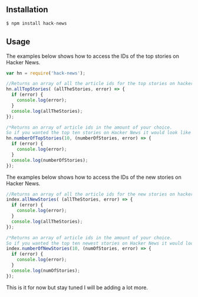 ## Installation

```javascript
$ npm install hack-news
```

## Usage

The examples below shows how to access the IDs of the top stories on Hacker News.

```javascript
var hn = require('hack-news');

//Returns an array of all the article ids for the top stories on hacker news
hn.allTopStories( (allTheStories, error) => {
  if (error) {
    console.log(error);
  }
  console.log(allTheStories);
});

/*Returns an array of article ids in the amount of your choice.
So if you wanted the top ten stories on Hacker News it would look like this.*/
hn.numberOfTopStories(10, (numberOfStories, error) => {
  if (error) {
    console.log(error);
  }
  console.log(numberOfStories);
});
```
The examples below shows how to access the IDs of the new stories on Hacker News.

```javascript
//Returns an array of all the article ids for the new stories on hacker news
index.allNewStories( (allTheStories, error) => {
  if (error) {
    console.log(error);
  }
  console.log(allTheStories);
});

/*Returns an array of article ids in the amount of your choice.
So if you wanted the top ten newest stories on Hacker News it would look like this.*/
index.numberOfNewStories(10, (numOfStories, error) => {
  if (error) {
    console.log(error);
  }
  console.log(numOfStories);
});
```
This is it for now but stay tuned I will be adding a lot more.
